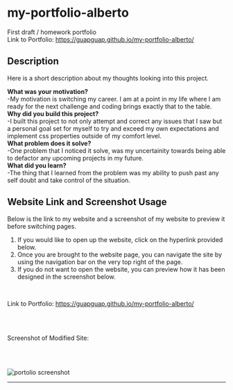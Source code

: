 # my-portfolio-alberto
First draft / homework portfolio
<br>
Link to Portfolio:  https://guapguap.github.io/my-portfolio-alberto/

## Description

Here is a short description about my thoughts looking into this project.

<strong>What was your motivation?</strong>
<br>
    -My motivation is switching my career. I am at a point in my life where I am ready for the next challenge and coding brings exactly that to the table.
<br>
<strong>Why did you build this project?</strong>
<br>
    -I built this project to not only attempt and correct any issues that I saw but a personal goal set for myself to try and exceed my own expectations and implement css properties outside of my comfort level.   
<strong>What problem does it solve?</strong>
<br>
    -One problem that I noticed it solve, was my uncertainity towards being able to defactor any upcoming projects in my future.
<br>
<strong>What did you learn?</strong>
<br>
    -The thing that I learned from the problem was my ability to push past any self doubt and take control of the situation. 

## Website Link and Screenshot Usage

Below is the link to my website and a screenshot of my website to preview it before switching pages.

<ol>
    <li>If you would like to open up the website, click on the hyperlink provided below.</li>
    <li>Once you are brought to the website page, you can navigate the site by using the navigation bar on the very top right of the page.</li>
    <li>If you do not want to open the website, you can preview how it has been designed in the screenshot below.</li>
</ol>

<br>

Link to Portfolio: <a href="https://guapguap.github.io/my-portfolio-alberto/" target="_blank">https://guapguap.github.io/my-portfolio-alberto/</a>

<br>
<br>

Screenshot of Modified Site: 

<br>
<br>

![portolio screenshot](https://user-images.githubusercontent.com/102185104/163651625-012715a1-fdda-4ba2-bea2-072176f8726f.png)




---
